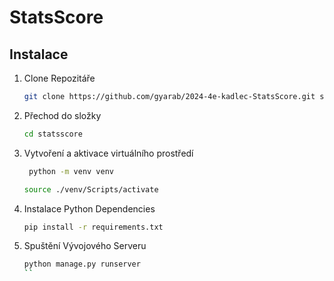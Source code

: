 # StatsScore

## Instalace
1. Clone Repozitáře

    ```bash
    git clone https://github.com/gyarab/2024-4e-kadlec-StatsScore.git statsscore
    ```

2. Přechod do složky

    ```bash
    cd statsscore
    ```

3. Vytvoření a aktivace virtuálního prostředí
   
   ```bash
    python -m venv venv
    ```
   
    ```bash
    source ./venv/Scripts/activate
    ```
   
4. Instalace Python Dependencies

     ```bash
     pip install -r requirements.txt
     ```
   
5. Spuštění Vývojového Serveru

    ```bash
    python manage.py runserver
    ``